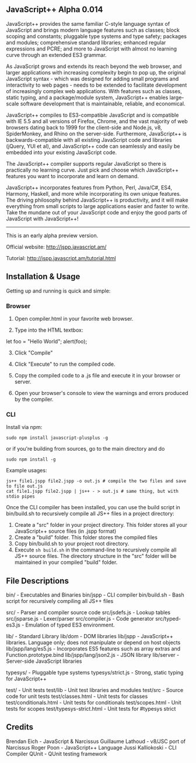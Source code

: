 JavaScript++ Alpha 0.014
-----------------------

JavaScript++ provides the same familiar C-style language syntax of JavaScript and brings modern language features such as classes; block scoping and constants; pluggable type systems and type safety; packages and modules; comprehensive standard libraries; enhanced regular expressions and PCRE; and more to JavaScript with almost no learning curve through an extended ES3 grammar.

As JavaScript grows and extends its reach beyond the web browser, and larger applications with increasing complexity begin to pop up, the original JavaScript syntax - which was designed for adding small programs and interactivity to web pages - needs to be extended to facilitate development of increasingly complex web applications. With features such as classes, static typing, and a package/module system, JavaScript++ enables large-scale software development that is maintainable, reliable, and economical.

JavaScript++ compiles to ES3-compatible JavaScript and is compatible with IE 5.5 and all versions of Firefox, Chrome, and the vast majority of web browsers dating back to 1999 for the client-side and Node.js, v8, SpiderMonkey, and Rhino on the server-side. Furthermore, JavaScript++ is backwards-compatible with all existing JavaScript code and libraries (jQuery, YUI et al), and JavaScript++ code can seamlessly and easily be embedded into your existing JavaScript code.

The JavaScript++ compiler supports regular JavaScript so there is practically no learning curve. Just pick and choose which JavaScript++ features you want to incorporate and learn on demand.

JavaScript++ incorporates features from Python, Perl, Java/C#, ES4, Harmony, Haskell, and more while incorporating its own unique features. The driving philosophy behind JavaScript++ is productivity, and it will make everything from small scripts to large applications easier and faster to write. Take the mundane out of your JavaScript code and enjoy the good parts of JavaScript with JavaScript++!

-----------------------

This is an early alpha preview version.

Official website: http://jspp.javascript.am/

Tutorial: http://jspp.javascript.am/tutorial.html

Installation & Usage
---------------------

Getting up and running is quick and simple:

### Browser

1. Open compiler.html in your favorite web browser.

2. Type into the HTML textbox:

let foo = "Hello World";
alert(foo);

3. Click "Compile"

4. Click "Execute" to run the compiled code.

5. Copy the compiled code to a .js file and execute it in your browser or server.

6. Open your browser's console to view the warnings and errors produced by the compiler.

### CLI

Install via npm:

```
sudo npm install javascript-plusplus -g
```

or if you're building from sources, go to the main directory and do

```
sudo npm install -g
```

Example usages:

```
js++ file1.jspp file2.jspp -o out.js # compile the two files and save to file out.js
cat file1.jspp file2.jspp | js++ - > out.js # same thing, but with stdio pipes
```

Once the CLI compiler has been installed, you can use the build script in bin/build.sh to recursively compile all JS++ files in a project directory:

1. Create a "src" folder in your project directory. This folder stores all your JavaScript++ source files (in .jspp format)
2. Create a "build" folder. This folder stores the compiled files
3. Copy bin/build.sh to your project root directory.
4. Execute ```sh build.sh``` in the command-line to recursively compile all JS++ source files. The directory structure in the "src" folder will be maintained in your compiled "build" folder.

File Descriptions
-----------------
bin/ - Executables and Binaries
bin/jspp - CLI compiler
bin/build.sh - Bash script for recursively compiling all JS++ files

src/ - Parser and compiler source code
src/jsdefs.js - Lookup tables
src/jsparse.js - Lexer/parser
src/compiler.js - Code generator
src/typed-es3.js - Emulation of typed ES3 environment.

lib/ - Standard Library
lib/dom - DOM libraries
lib/jspp - JavaScript++ libraries.  Language only; does not manipulate or depend on host objects
lib/jspp/lang/es5.js - Incorporates ES5 features such as array extras and Function.prototype.bind
lib/jspp/lang/json2.js - JSON library
lib/server - Server-side JavaScript libraries

typesys/ - Pluggable type systems
typesys/strict.js - Strong, static typing for JavaScript++

test/ - Unit tests
test/lib - Unit test libraries and modules
test/src - Source code for unit tests
test/classes.html - Unit tests for classes
test/conditionals.html - Unit tests for conditionals
test/scopes.html - Unit tests for scopes
test/typesys-strict.html - Unit tests for #typesys strict

Credits
-------
Brendan Eich - JavaScript & Narcissus
Guillaume Lathoud - v8/JSC port of Narcissus
Roger Poon - JavaScript++ Language
Jussi Kalliokoski - CLI Compiler
QUnit - QUnit testing framework
